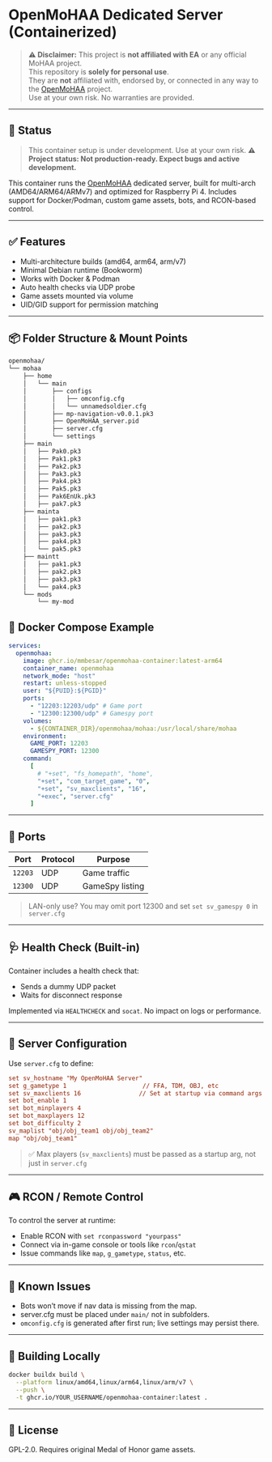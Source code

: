 # OpenMoHAA Dedicated Server (Containerized)

> **⚠️ Disclaimer:**
> This project is **not affiliated with EA** or any official MoHAA project.  
> This repository is **solely for personal use**.  
> They are **not** affiliated with, endorsed by, or connected in any way to the [OpenMoHAA](https://github.com/openmoh/openmohaa) project.  
> Use at your own risk. No warranties are provided.

---

## 📌 Status

> This container setup is under development. Use at your own risk.
> **⚠️ Project status: Not production-ready. Expect bugs and active development.**

This container runs the [OpenMoHAA](https://github.com/openmoh/openmohaa) dedicated server, built for multi-arch (AMD64/ARM64/ARMv7) and optimized for Raspberry Pi 4. Includes support for Docker/Podman, custom game assets, bots, and RCON-based control.

---

## ✅ Features

- Multi-architecture builds (amd64, arm64, arm/v7)
- Minimal Debian runtime (Bookworm)
- Works with Docker & Podman
- Auto health checks via UDP probe
- Game assets mounted via volume
- UID/GID support for permission matching

---

## 📦 Folder Structure & Mount Points

```bash
openmohaa/
└── mohaa
    ├── home
    │   └── main
    │       ├── configs
    │       │   ├── omconfig.cfg
    │       │   └── unnamedsoldier.cfg
    │       ├── mp-navigation-v0.0.1.pk3
    │       ├── OpenMoHAA_server.pid
    │       ├── server.cfg
    │       └── settings
    ├── main
    │   ├── Pak0.pk3
    │   ├── Pak1.pk3
    │   ├── Pak2.pk3
    │   ├── Pak3.pk3
    │   ├── Pak4.pk3
    │   ├── Pak5.pk3
    │   ├── Pak6EnUk.pk3
    │   ├── pak7.pk3
    ├── mainta
    │   ├── pak1.pk3
    │   ├── pak2.pk3
    │   ├── pak3.pk3
    │   ├── pak4.pk3
    │   └── pak5.pk3
    ├── maintt
    │   ├── pak1.pk3
    │   ├── pak2.pk3
    │   ├── pak3.pk3
    │   └── pak4.pk3
    └── mods
        └── my-mod
```

## 🧩 Docker Compose Example

```yaml
services:
  openmohaa:
    image: ghcr.io/mmbesar/openmohaa-container:latest-arm64
    container_name: openmohaa
    network_mode: "host"
    restart: unless-stopped
    user: "${PUID}:${PGID}"
    ports:
      - "12203:12203/udp" # Game port
      - "12300:12300/udp" # Gamespy port
    volumes:
      - ${CONTAINER_DIR}/openmohaa/mohaa:/usr/local/share/mohaa
    environment:
      GAME_PORT: 12203
      GAMESPY_PORT: 12300
    command:
      [
        # "+set", "fs_homepath", "home",
        "+set", "com_target_game", "0",
        "+set", "sv_maxclients", "16",
        "+exec", "server.cfg"
      ]
```

---

## 🚪 Ports

| Port    | Protocol | Purpose         |
| ------- | -------- | --------------- |
| `12203` | UDP      | Game traffic    |
| `12300` | UDP      | GameSpy listing |

> LAN-only use? You may omit port 12300 and set `set sv_gamespy 0` in `server.cfg`

---

## 🩺 Health Check (Built-in)

Container includes a health check that:

* Sends a dummy UDP packet
* Waits for disconnect response

Implemented via `HEALTHCHECK` and `socat`. No impact on logs or performance.

---

## 🧠 Server Configuration

Use `server.cfg` to define:

```cfg
set sv_hostname "My OpenMoHAA Server"
set g_gametype 1                     // FFA, TDM, OBJ, etc
set sv_maxclients 16                // Set at startup via command args
set bot_enable 1
set bot_minplayers 4
set bot_maxplayers 12
set bot_difficulty 2
sv_maplist "obj/obj_team1 obj/obj_team2"
map "obj/obj_team1"
```

> ✅ Max players (`sv_maxclients`) must be passed as a startup arg, not just in `server.cfg`

---

## 🎮 RCON / Remote Control

To control the server at runtime:

* Enable RCON with `set rconpassword "yourpass"`
* Connect via in-game console or tools like `rcon`/`qstat`
* Issue commands like `map`, `g_gametype`, `status`, etc.

---

## 🐛 Known Issues

* Bots won’t move if nav data is missing from the map.
* server.cfg must be placed under `main/` not in subfolders.
* `omconfig.cfg` is generated after first run; live settings may persist there.

---

## 🔧 Building Locally

```bash
docker buildx build \
  --platform linux/amd64,linux/arm64,linux/arm/v7 \
  --push \
  -t ghcr.io/YOUR_USERNAME/openmohaa-container:latest .
```

---

## 📝 License

GPL-2.0. Requires original Medal of Honor game assets.

